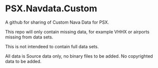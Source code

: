 # PSX.Navdata.Custom
A github for sharing of Custom Nava Data for PSX.  

This repo will only contain missing data, for example VHHX or airports missing from data sets.

This is not intendeed to contain full data sets.

All data is Source data only, no binary files to be added. No copyrighted data to be added.


